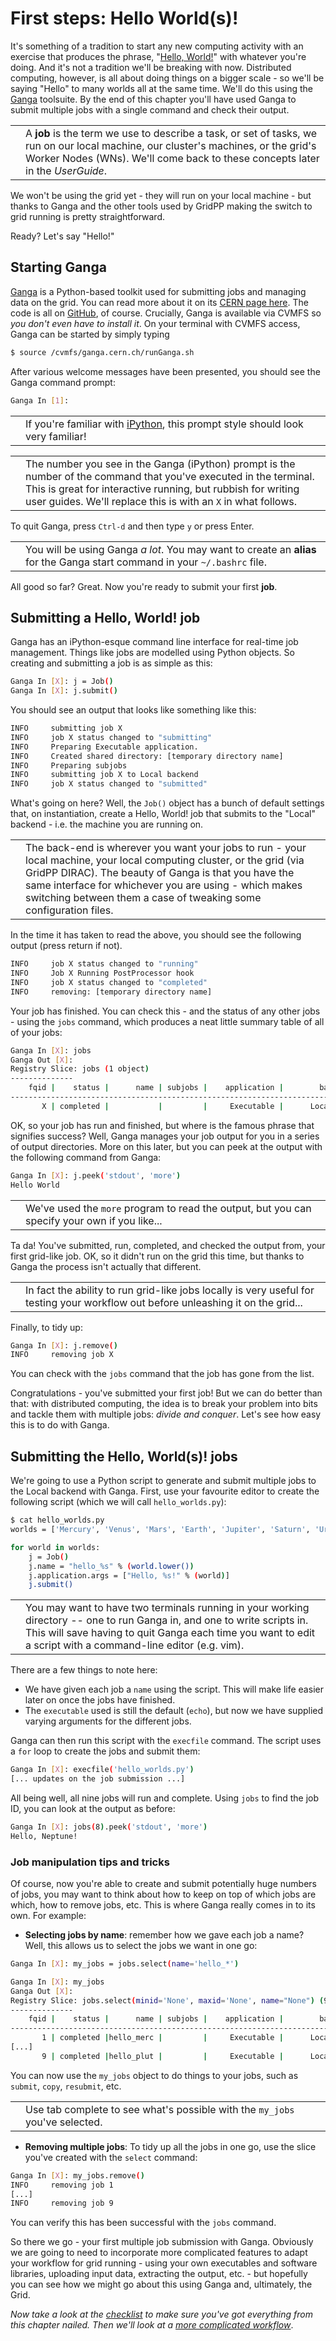 # First steps: Hello World(s)!

It's something of a tradition to start any new computing activity
with an exercise that produces the phrase,
"[Hello, World!](https://en.wikipedia.org/wiki/%22Hello,_World!%22_program)"
with whatever you're doing. And it's not a tradition we'll be breaking
with now.
Distributed computing, however, is all about doing things on a bigger
scale - so we'll be saying "Hello" to many worlds all at the same time.
We'll do this using the
[Ganga](http://ganga.readthedocs.io) toolsuite.
By the end of this chapter you'll have used Ganga to submit multiple
jobs with a single command and check their output.

<table>
<tr>
<td align='center'><i class="fa fa-info-circle" style='font-size:3em'></i></td>
<td>
A <strong>job</strong> is the term we use to describe a task,
or set of tasks,
we run on our local machine, our cluster's machines,
or the grid's Worker Nodes (WNs).
We'll come back to these concepts later in the <em>UserGuide</em>.
</td>
</tr>
</table>

We won't be using the grid yet - they will run on your local machine -
but thanks to Ganga and the other tools used by GridPP
making the switch to grid running is pretty straightforward.

Ready? Let's say "Hello!"

## Starting Ganga
[Ganga](http://ganga.readthedocs.io) is a Python-based toolkit
used for submitting jobs and managing data on the grid.
You can read more about it on its
[CERN page here](https://ganga.web.cern.ch/ganga/).
The code is all on
[GitHub](https://github.com/ganga-devs/ganga), of course.
Crucially, Ganga is available via CVMFS so
_you don't even have to install it_.
On your terminal with CVMFS access, Ganga can be started
by simply typing
```bash
$ source /cvmfs/ganga.cern.ch/runGanga.sh
```
After various welcome messages have been presented,
you should see the Ganga command prompt:
```bash
Ganga In [1]:
```

<table>
<tr>
<td align='center'><i class="fa fa-info-circle" style='font-size:3em'></i></td>
<td>
If you're familiar with
<a href='https://ipython.org/' target='_blank'>iPython</a>,
this prompt style should look very familiar!
</td>
</tr>
</table>

<table>
<tr>
<td align='center'><i class="fa fa-lightbulb-o" style='font-size:3em'></i></td>
<td>
The number you see in the Ganga (iPython) prompt is the number of the
command that you've executed in the terminal. This is great for
interactive running, but rubbish for writing user guides.
We'll replace this is with an <code>X</code> in what follows.
</td>
</tr>
</table>

To quit Ganga, press `Ctrl-d` and then type `y` or press Enter.

<table>
<tr>
<td align='center'><i class="fa fa-lightbulb-o" style='font-size:3em'></i></td>
<td>
You will be using Ganga <em>a lot</em>. You may want to
create an <strong>alias</strong> for the Ganga start command in your
<code>~/.bashrc</code> file.
</td>
</tr>
</table>

All good so far? Great. Now you're ready to submit your first **job**.

## Submitting a Hello, World! job
Ganga has an iPython-esque command line interface for
real-time job management. Things like jobs are modelled using
Python objects. So creating and submitting a job is as simple
as this:

```bash
Ganga In [X]: j = Job()
Ganga In [X]: j.submit() 
```

You should see an output that looks like something like this:

```bash
INFO     submitting job X
INFO     job X status changed to "submitting"
INFO     Preparing Executable application.
INFO     Created shared directory: [temporary directory name]
INFO     Preparing subjobs
INFO     submitting job X to Local backend
INFO     job X status changed to "submitted"
```

What's going on here? Well, the `Job()` object has a bunch
of default settings that, on instantiation, create a
Hello, World! job that submits to the "Local" backend -
i.e. the machine you are running on.

<table>
<tr>
<td align='center'><i class="fa fa-info-circle" style='font-size:3em'></i></td>
<td>
The back-end is wherever you want your jobs to run -
your local machine, your local computing cluster,
or the grid (via GridPP DIRAC). The beauty of Ganga
is that you have the same interface for whichever you are
using - which makes switching between them a case of
tweaking some configuration files.
</td>
</tr>
</table>

In the time it has taken to read the above, you should see
the following output (press return if not).

```bash
INFO     job X status changed to "running"
INFO     Job X Running PostProcessor hook
INFO     job X status changed to "completed"
INFO     removing: [temporary directory name]
```

Your job has finished. You can check this - and the status
of any other jobs - using the `jobs` command, which produces
a neat little summary table of all of your jobs:

```bash
Ganga In [X]: jobs
Ganga Out [X]: 
Registry Slice: jobs (1 object)
--------------
    fqid |    status |      name | subjobs |    application |        backend |                             backend.actualCE |                       comment 
-------------------------------------------------------------------------------------------------------------------------------------------------------------
       X | completed |           |         |     Executable |      Localhost |                                  [host name] |
```

OK, so your job has run and finished, but where is the
famous phrase that signifies success? Well, Ganga manages your
job output for you in a series of output directories.
More on this later, but you can peek at the output with
the following command from Ganga:

```bash
Ganga In [X]: j.peek('stdout', 'more')
Hello World

```

<table>
<tr>
<td align='center'><i class="fa fa-info-circle" style='font-size:3em'></i></td>
<td>
We've used the <code>more</code> program to read the output,
but you can specify your own if you like...
</td>
</tr>
</table>

Ta da! You've submitted, run, completed, and checked the output
from, your first grid-like job. OK, so it didn't run on the
grid this time, but thanks to Ganga the process isn't actually
that different.

<table>
<tr>
<td align='center'><i class="fa fa-info-circle" style='font-size:3em'></i></td>
<td>
In fact the ability to run grid-like jobs locally is very
useful for testing your workflow out before unleashing it
on the grid...
</td>
</tr>
</table>

Finally, to tidy up:

```bash
Ganga In [X]: j.remove()
INFO     removing job X

```

You can check with the `jobs` command that the job has gone from the list.

Congratulations - you've submitted your first job! But we can do better than
that: with distributed computing, the idea is to break your problem into
bits and tackle them with multiple jobs: _divide and conquer_.
Let's see how easy this is to do with Ganga.

## Submitting the Hello, World(s)! jobs

We're going to use a Python script to generate and submit
multiple jobs to the Local backend with Ganga.
First, use your favourite editor to create the following
script (which we will call `hello_worlds.py`):

```bash
$ cat hello_worlds.py
worlds = ['Mercury', 'Venus', 'Mars', 'Earth', 'Jupiter', 'Saturn', 'Uranus', 'Neptune', 'Pluto']

for world in worlds:
    j = Job()
    j.name = "hello_%s" % (world.lower())
    j.application.args = ["Hello, %s!" % (world)]
    j.submit()
```

<table>
<tr>
<td align='center'><i class="fa fa-lightbulb-o" style='font-size:3em'></i></td>
<td>
You may want to have two terminals running in your working directory --
one to run Ganga in, and one to write scripts in. This will save having to
quit Ganga each time you want to edit a script with a command-line editor
(e.g. vim).
</td>
</tr>
</table>

There are a few things to note here:

* We have given each job a `name` using the script. This will make
life easier later on once the jobs have finished.
* The `executable` used is still the default (`echo`), but now
we have supplied varying arguments for the different jobs.

Ganga can then run this script with the `execfile` command.
The script uses a `for` loop to create the jobs and submit them:

```bash
Ganga In [X]: execfile('hello_worlds.py')
[... updates on the job submission ...]
```

All being well, all nine jobs will run and complete. Using `jobs`
to find the job ID, you can look at the output as before:

```bash
Ganga In [X]: jobs(8).peek('stdout', 'more')
Hello, Neptune!
```

### Job manipulation tips and tricks
Of course, now you're able to create and submit potentially huge
numbers of jobs, you may want to think about how to keep on
top of which jobs are which, how to remove jobs, etc.
This is where Ganga really comes in to its own. For example:

* **Selecting jobs by name**: remember how we gave each job
a name? Well, this allows us to select the jobs we want in
one go:

```bash
Ganga In [X]: my_jobs = jobs.select(name='hello_*')

Ganga In [X]: my_jobs
Ganga Out [X]: 
Registry Slice: jobs.select(minid='None', maxid='None', name="None") (9 objects)
--------------
    fqid |    status |      name | subjobs |    application |        backend |                             backend.actualCE |                       comment 
-------------------------------------------------------------------------------------------------------------------------------------------------------------
       1 | completed |hello_merc |         |     Executable |      Localhost |                                   [hostname] |                               
[...]
       9 | completed |hello_plut |         |     Executable |      Localhost |                                   [hostname] |                               
```

You can now use the `my_jobs` object to do things to your
jobs, such as `submit`, `copy`, `resubmit`, etc.

<table>
<tr>
<td align='center'><i class="fa fa-lightbulb-o" style='font-size:3em'></i></td>
<td>
Use tab complete to see what's possible with the <code>my_jobs</code>
you've selected.
</td>
</tr>
</table>

* **Removing multiple jobs**: To tidy up all the jobs in one go,
use the slice you've created with the `select` command:

```bash
Ganga In [X]: my_jobs.remove()
INFO     removing job 1
[...]
INFO     removing job 9
```

You can verify this has been successful with the `jobs` command.

So there we go - your first multiple job submission with Ganga.
Obviously we are going to need to incorporate more complicated
features to adapt your workflow for grid running -
using your own executables and software libraries,
uploading input data, extracting the output, etc. -
but hopefully you can see how we might go about this
using Ganga and, ultimately, the Grid.

_Now take a look at the [checklist](checklist.md) to make sure
you've got everything from this chapter nailed.
Then we'll look at a
[more complicated workflow](../example-workflow-local/example-workflow-local.md)_.
